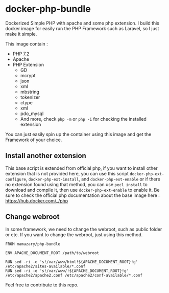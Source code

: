 # docker-php-bundle
Dockerized Simple PHP with apache and some php extension.
I build this docker image for easily run the PHP Framework such as Laravel, so I just make it simple.

This image contain :
 - PHP 7.2
 - Apache
 - PHP Extension 
   - GD
   - mcrypt
   - json
   - xml
   - mbstring
   - tokenizer
   - ctype
   - xml
   - pdo_mysql
   - And more, check ```php -m``` or ```php -i``` for checking the installed extension

You can just easily spin up the container using this image and get the Framework of your choice. 

## Install another extension
This base script is extended from official php, if you want to install other extension that is not provided here, you can use this script ````docker-php-ext-configure````, ````docker-php-ext-install````, and ````docker-php-ext-enable```` or if there no extension found using that method, you can use ```pecl install``` to download and compile it, then use ```docker-php-ext-enable``` to enable it. Be sure to check the official php documentation about the base image here : https://hub.docker.com/_/php

## Change webroot
In some framework, we need to change the webroot, such as public folder or etc. If you want to change the webroot, just using this method.
```
FROM mamazary/php-bundle

ENV APACHE_DOCUMENT_ROOT /path/to/webroot

RUN sed -ri -e 's!/var/www/html!${APACHE_DOCUMENT_ROOT}!g' /etc/apache2/sites-available/*.conf
RUN sed -ri -e 's!/var/www/!${APACHE_DOCUMENT_ROOT}!g' /etc/apache2/apache2.conf /etc/apache2/conf-available/*.conf
```

Feel free to contribute to this repo.
